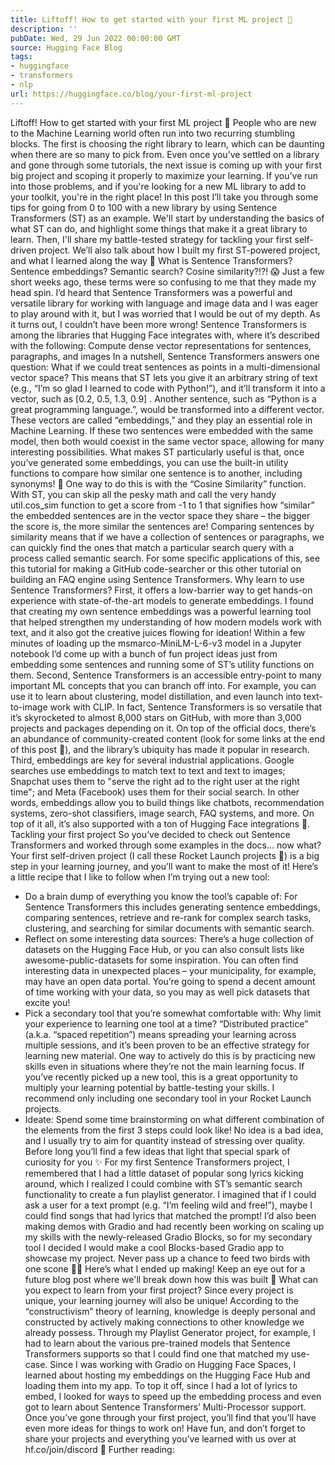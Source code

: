 ```yaml
---
title: Liftoff! How to get started with your first ML project 🚀
description: ''
pubDate: Wed, 29 Jun 2022 00:00:00 GMT
source: Hugging Face Blog
tags:
- huggingface
- transformers
- nlp
url: https://huggingface.co/blog/your-first-ml-project
---
```


Liftoff! How to get started with your first ML project 🚀
People who are new to the Machine Learning world often run into two recurring stumbling blocks. The first is choosing the right library to learn, which can be daunting when there are so many to pick from. Even once you’ve settled on a library and gone through some tutorials, the next issue is coming up with your first big project and scoping it properly to maximize your learning. If you’ve run into those problems, and if you're looking for a new ML library to add to your toolkit, you're in the right place!
In this post I’ll take you through some tips for going from 0 to 100 with a new library by using Sentence Transformers (ST) as an example. We'll start by understanding the basics of what ST can do, and highlight some things that make it a great library to learn. Then, I'll share my battle-tested strategy for tackling your first self-driven project. We’ll also talk about how I built my first ST-powered project, and what I learned along the way 🥳
What is Sentence Transformers?
Sentence embeddings? Semantic search? Cosine similarity?!?! 😱 Just a few short weeks ago, these terms were so confusing to me that they made my head spin. I’d heard that Sentence Transformers was a powerful and versatile library for working with language and image data and I was eager to play around with it, but I was worried that I would be out of my depth. As it turns out, I couldn’t have been more wrong!
Sentence Transformers is among the libraries that Hugging Face integrates with, where it’s described with the following:
Compute dense vector representations for sentences, paragraphs, and images
In a nutshell, Sentence Transformers answers one question: What if we could treat sentences as points in a multi-dimensional vector space? This means that ST lets you give it an arbitrary string of text (e.g., “I’m so glad I learned to code with Python!”), and it’ll transform it into a vector, such as [0.2, 0.5, 1.3, 0.9]
. Another sentence, such as “Python is a great programming language.”, would be transformed into a different vector. These vectors are called “embeddings,” and they play an essential role in Machine Learning. If these two sentences were embedded with the same model, then both would coexist in the same vector space, allowing for many interesting possibilities.
What makes ST particularly useful is that, once you’ve generated some embeddings, you can use the built-in utility functions to compare how similar one sentence is to another, including synonyms! 🤯 One way to do this is with the “Cosine Similarity” function. With ST, you can skip all the pesky math and call the very handy util.cos_sim
function to get a score from -1 to 1 that signifies how “similar” the embedded sentences are in the vector space they share – the bigger the score is, the more similar the sentences are!
Comparing sentences by similarity means that if we have a collection of sentences or paragraphs, we can quickly find the ones that match a particular search query with a process called semantic search. For some specific applications of this, see this tutorial for making a GitHub code-searcher or this other tutorial on building an FAQ engine using Sentence Transformers.
Why learn to use Sentence Transformers?
First, it offers a low-barrier way to get hands-on experience with state-of-the-art models to generate embeddings. I found that creating my own sentence embeddings was a powerful learning tool that helped strengthen my understanding of how modern models work with text, and it also got the creative juices flowing for ideation! Within a few minutes of loading up the msmarco-MiniLM-L-6-v3 model in a Jupyter notebook I’d come up with a bunch of fun project ideas just from embedding some sentences and running some of ST’s utility functions on them.
Second, Sentence Transformers is an accessible entry-point to many important ML concepts that you can branch off into. For example, you can use it to learn about clustering, model distillation, and even launch into text-to-image work with CLIP. In fact, Sentence Transformers is so versatile that it’s skyrocketed to almost 8,000 stars on GitHub, with more than 3,000 projects and packages depending on it. On top of the official docs, there’s an abundance of community-created content (look for some links at the end of this post 👀), and the library’s ubiquity has made it popular in research.
Third, embeddings are key for several industrial applications. Google searches use embeddings to match text to text and text to images; Snapchat uses them to "serve the right ad to the right user at the right time"; and Meta (Facebook) uses them for their social search. In other words, embeddings allow you to build things like chatbots, recommendation systems, zero-shot classifiers, image search, FAQ systems, and more.
On top of it all, it’s also supported with a ton of Hugging Face integrations 🤗.
Tackling your first project
So you’ve decided to check out Sentence Transformers and worked through some examples in the docs… now what? Your first self-driven project (I call these Rocket Launch projects 🚀) is a big step in your learning journey, and you’ll want to make the most of it! Here’s a little recipe that I like to follow when I’m trying out a new tool:
- Do a brain dump of everything you know the tool’s capable of: For Sentence Transformers this includes generating sentence embeddings, comparing sentences, retrieve and re-rank for complex search tasks, clustering, and searching for similar documents with semantic search.
- Reflect on some interesting data sources: There’s a huge collection of datasets on the Hugging Face Hub, or you can also consult lists like awesome-public-datasets for some inspiration. You can often find interesting data in unexpected places – your municipality, for example, may have an open data portal. You’re going to spend a decent amount of time working with your data, so you may as well pick datasets that excite you!
- Pick a secondary tool that you’re somewhat comfortable with: Why limit your experience to learning one tool at a time? “Distributed practice” (a.k.a. “spaced repetition”) means spreading your learning across multiple sessions, and it’s been proven to be an effective strategy for learning new material. One way to actively do this is by practicing new skills even in situations where they’re not the main learning focus. If you’ve recently picked up a new tool, this is a great opportunity to multiply your learning potential by battle-testing your skills. I recommend only including one secondary tool in your Rocket Launch projects.
- Ideate: Spend some time brainstorming on what different combination of the elements from the first 3 steps could look like! No idea is a bad idea, and I usually try to aim for quantity instead of stressing over quality. Before long you’ll find a few ideas that light that special spark of curiosity for you ✨
For my first Sentence Transformers project, I remembered that I had a little dataset of popular song lyrics kicking around, which I realized I could combine with ST’s semantic search functionality to create a fun playlist generator. I imagined that if I could ask a user for a text prompt (e.g. “I’m feeling wild and free!”), maybe I could find songs that had lyrics that matched the prompt! I’d also been making demos with Gradio and had recently been working on scaling up my skills with the newly-released Gradio Blocks, so for my secondary tool I decided I would make a cool Blocks-based Gradio app to showcase my project. Never pass up a chance to feed two birds with one scone 🦆🐓
Here’s what I ended up making! Keep an eye out for a future blog post where we'll break down how this was built 👀
What can you expect to learn from your first project?
Since every project is unique, your learning journey will also be unique! According to the “constructivism” theory of learning, knowledge is deeply personal and constructed by actively making connections to other knowledge we already possess. Through my Playlist Generator project, for example, I had to learn about the various pre-trained models that Sentence Transformers supports so that I could find one that matched my use-case. Since I was working with Gradio on Hugging Face Spaces, I learned about hosting my embeddings on the Hugging Face Hub and loading them into my app. To top it off, since I had a lot of lyrics to embed, I looked for ways to speed up the embedding process and even got to learn about Sentence Transformers’ Multi-Processor support.
Once you’ve gone through your first project, you’ll find that you’ll have even more ideas for things to work on! Have fun, and don’t forget to share your projects and everything you’ve learned with us over at hf.co/join/discord 🤗
Further reading: